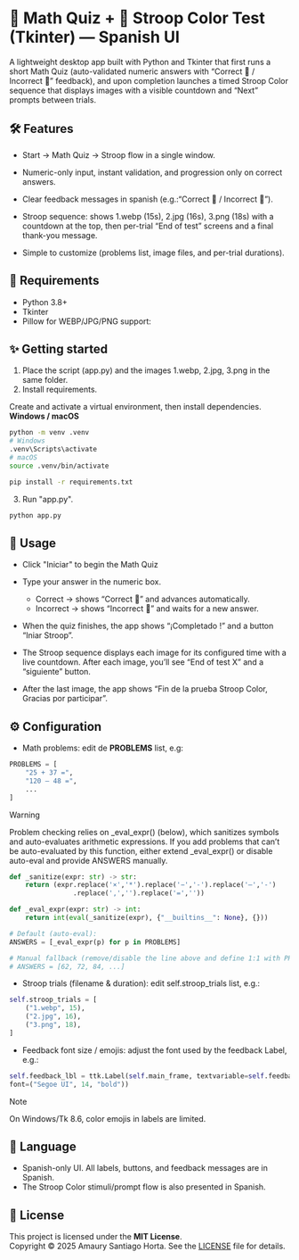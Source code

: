 # 🧮 Math Quiz + 🎯 Stroop Color Test (Tkinter) — Spanish UI
A lightweight desktop app built with Python and Tkinter that first runs a short Math Quiz (auto-validated numeric answers with “Correct 🙂 / Incorrect 🙁” feedback), and upon completion launches a timed Stroop Color sequence that displays images with a visible countdown and “Next” prompts between trials.

## 🛠 Features 
* Start → Math Quiz → Stroop flow in a single window.

* Numeric-only input, instant validation, and progression only on correct answers.

* Clear feedback messages in spanish (e.g.:“Correct 🙂 / Incorrect 🙁”).

* Stroop sequence: shows 1.webp (15s), 2.jpg (16s), 3.png (18s) with a countdown at the top, then per-trial “End of test” screens and a final thank-you message.

* Simple to customize (problems list, image files, and per-trial durations).

## 📌 Requirements
* Python 3.8+
* Tkinter
* Pillow for WEBP/JPG/PNG support:

## ✨ Getting started 
1. Place the script (app.py) and the images 1.webp, 2.jpg, 3.png in the same folder.
2. Install requirements.

Create and activate a virtual environment, then install dependencies.
**Windows / macOS**
```bash
python -m venv .venv
# Windows
.venv\Scripts\activate
# macOS
source .venv/bin/activate

pip install -r requirements.txt
```
3. Run "app.py".

``` bash
python app.py

```

## 📑 Usage 
- Click "Iniciar" to begin the Math Quiz
- Type your answer in the numeric box.
    - Correct → shows “Correct 🙂” and advances automatically.
    - Incorrect → shows “Incorrect 🙁” and waits for a new answer.

- When the quiz finishes, the app shows “¡Completado !” and a button “Iniar Stroop”.

- The Stroop sequence displays each image for its configured time with a live countdown. After each image, you’ll see “End of test X” and a “siguiente” button.

- After the last image, the app shows “Fin de la prueba Stroop Color, Gracias por participar”.

## ⚙ Configuration
- Math problems: edit de **PROBLEMS** list, e.g:
```python
PROBLEMS = [
    "25 + 37 =",
    "120 – 48 =",
    ...
]
```
> [!WARNING]
> Problem checking relies on _eval_expr() (below), which sanitizes symbols and auto-evaluates arithmetic expressions. If you add problems that can’t be auto-evaluated by this function, either extend _eval_expr() or disable auto-eval and provide ANSWERS manually.
```python
def _sanitize(expr: str) -> str:
    return (expr.replace('×','*').replace('−','-').replace('–','-')
                .replace(',','').replace('=',''))

def _eval_expr(expr: str) -> int:
    return int(eval(_sanitize(expr), {"__builtins__": None}, {}))

# Default (auto-eval):
ANSWERS = [_eval_expr(p) for p in PROBLEMS]

# Manual fallback (remove/disable the line above and define 1:1 with PROBLEMS):
# ANSWERS = [62, 72, 84, ...]
```
- Stroop trials (filename & duration): edit self.stroop_trials list, e.g.:
```python
self.stroop_trials = [
    ("1.webp", 15),
    ("2.jpg", 16),
    ("3.png", 18),
]
```
- Feedback font size / emojis: adjust the font used by the feedback Label, e.g.:
```python
self.feedback_lbl = ttk.Label(self.main_frame, textvariable=self.feedback_var,
font=("Segoe UI", 14, "bold"))
```
> [!NOTE]
> On Windows/Tk 8.6, color emojis in labels are limited.
## 📕 Language 
- Spanish-only UI. All labels, buttons, and feedback messages are in Spanish.
- The Stroop Color stimuli/prompt flow is also presented in Spanish.
## 🧾 License
This project is licensed under the **MIT License**.  
Copyright © 2025 Amaury Santiago Horta.
See the [LICENSE](LICENSE) file for details.
